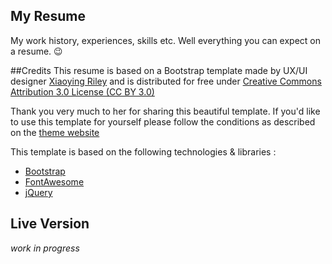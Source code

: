 ## My Resume
My work history, experiences, skills etc. Well everything you can expect on a resume. :wink:

##Credits
This resume is based on a Bootstrap template made by UX/UI designer [Xiaoying Riley](https://github.com/xriley) and is distributed for free under [Creative Commons Attribution 3.0 License (CC BY 3.0)](http://creativecommons.org/licenses/by/3.0/)

Thank you very much to her for sharing this beautiful template. If you'd like to use this template for yourself please follow the conditions as described on the [theme website](http://themes.3rdwavemedia.com/website-templates/orbit-free-resume-cv-template-for-developers/)

This template is based on the following technologies & libraries :
- [Bootstrap](http://getbootstrap.com/)
- [FontAwesome](http://fortawesome.github.io/Font-Awesome/)
- [jQuery](http://jquery.com/)

## Live Version

*work in progress*
